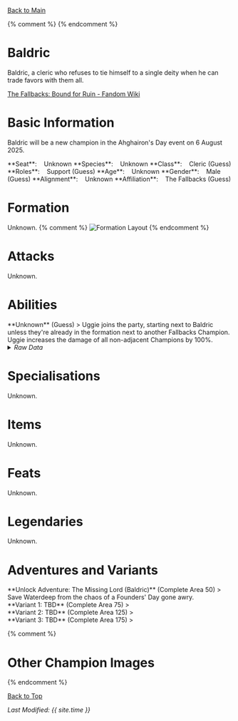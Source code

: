[Back to Main](index.md)

{% comment %}
<span class="championPortraitsRow">
</span>
{% endcomment %}

# Baldric

Baldric, a cleric who refuses to tie himself to a single deity when he can trade favors with them all.

[The Fallbacks: Bound for Ruin - Fandom Wiki](https://forgottenrealms.fandom.com/wiki/The_Fallbacks:_Bound_for_Ruin)

# Basic Information

Baldric will be a new champion in the Ahghairon's Day event on 6 August 2025.

<span class="champStatsTableColumn">
    <span class="champStatsTableRow">
        <span class="champStatsTableInfoHeader">
            <span style="margin-right:4px;">**Seat**:</span>
        </span>
        <span class="champStatsTableInfoSmall">
            <span style="margin-left:8px;">Unknown</span>
        </span>
    </span>
    <span class="champStatsTableRow">
        <span class="champStatsTableInfoHeader">
            <span style="margin-right:4px;">**Species**:</span>
        </span>
        <span class="champStatsTableInfoSmall">
            <span style="margin-left:8px;">Unknown</span>
        </span>
    </span>
    <span class="champStatsTableRow">
        <span class="champStatsTableInfoHeader">
            <span style="margin-right:4px;">**Class**:</span>
        </span>
        <span class="champStatsTableInfoSmall">
            <span style="margin-left:8px;">Cleric (Guess)</span>
        </span>
    </span>
    <span class="champStatsTableRow">
        <span class="champStatsTableInfoHeader">
            <span style="margin-right:4px;">**Roles**:</span>
        </span>
        <span class="champStatsTableInfoSmall">
            <span style="margin-left:8px;">Support (Guess)</span>
        </span>
    </span>
    <span class="champStatsTableRow">
        <span class="champStatsTableInfoHeader">
            <span style="margin-right:4px;">**Age**:</span>
        </span>
        <span class="champStatsTableInfoSmall">
            <span style="margin-left:8px;">Unknown</span>
        </span>
    </span>
    <span class="champStatsTableRow">
        <span class="champStatsTableInfoHeader">
            <span style="margin-right:4px;">**Gender**:</span>
        </span>
        <span class="champStatsTableInfoSmall">
            <span style="margin-left:8px;">Male (Guess)</span>
        </span>
    </span>
    <span class="champStatsTableRow">
        <span class="champStatsTableInfoHeader">
            <span style="margin-right:4px;">**Alignment**:</span>
        </span>
        <span class="champStatsTableInfoSmall">
            <span style="margin-left:8px;">Unknown</span>
        </span>
    </span>
    <span class="champStatsTableRow">
        <span class="champStatsTableInfoHeader">
            <span style="margin-right:4px;">**Affiliation**:</span>
        </span>
        <span class="champStatsTableInfoSmall">
            <span style="margin-left:8px;">The Fallbacks (Guess)</span>
        </span>
    </span>
</span>

# Formation

Unknown.
{% comment %}
<span class="formationBorder">
    ![Formation Layout](images/baldric/formation.png)
</span>
{% endcomment %}

# Attacks

Unknown.

# Abilities

<div markdown="1" class="abilityBorder"><div markdown="1" class="abilityBorderInner">
**Unknown** (Guess)
> Uggie joins the party, starting next to Baldric unless they're already in the formation next to another Fallbacks Champion. Uggie increases the damage of all non-adjacent Champions by 100%.
<details><summary><em>Raw Data</em></summary>
<p>
<pre>
{
    "id": 2363,
    "flavour_text": "",
    "description": {
        "desc": "Uggie joins the party, starting next to Baldric unless they're already in the formation next to another Fallbacks Champion. Uggie increases the damage of all non-adjacent Champions by $amount%"
    },
    "effect_keys": [
        {
            "effect_string": "uggie_handler,100",
            "off_when_benched": true,
            "uggie_effects": [
                1
            ]
        },
        {
            "effect_string": "hero_dps_multiplier_mult,100",
            "off_when_benched": true,
            "apply_manually": true,
            "targets": [
                "non_adj"
            ]
        }
    ],
    "requirements": "",
    "graphic_id": 0,
    "large_graphic_id": 0,
    "properties": {
        "is_formation_ability": true,
        "show_incoming": false,
        "indexed_effect_properties": true,
        "per_effect_index_bonuses": true,
        "default_bonus_index": 0,
        "retain_on_slot_changed": true
    }
}
</pre>
</p>
</details>
</div></div>

# Specialisations

Unknown.

# Items

Unknown.

# Feats

Unknown.

# Legendaries

Unknown.

# Adventures and Variants

<div markdown="1" class="abilityBorder"><div markdown="1" class="abilityBorderInner">
**Unlock Adventure: The Missing Lord (Baldric)** (Complete Area 50)
> Save Waterdeep from the chaos of a Founders' Day gone awry.
</div></div>
<div markdown="1" class="abilityBorder"><div markdown="1" class="abilityBorderInner">
**Variant 1: TBD** (Complete Area 75)
> 
</div></div>
<div markdown="1" class="abilityBorder"><div markdown="1" class="abilityBorderInner">
**Variant 2: TBD** (Complete Area 125)
> 
</div></div>
<div markdown="1" class="abilityBorder"><div markdown="1" class="abilityBorderInner">
**Variant 3: TBD** (Complete Area 175)
> 
</div></div>

{% comment %}
# Other Champion Images

<span class="championImagesColumn">
</span>
{% endcomment %}

[Back to Top](#top)

*Last Modified: {{ site.time }}*